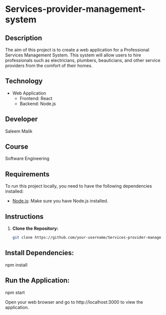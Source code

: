 # Services-provider-management-system

## Description
The aim of this project is to create a web application for a Professional Services Management System. This system will allow users to hire professionals such as electricians, plumbers, beauticians, and other service providers from the comfort of their homes.

## Technology
- Web Application
  - Frontend: React
  - Backend: Node.js

## Developer
Saleem Malik

## Course
Software Engineering

## Requirements
To run this project locally, you need to have the following dependencies installed:

- [Node.js](https://nodejs.org/): Make sure you have Node.js installed.

## Instructions

1. **Clone the Repository:**
   ```bash
   git clone https://github.com/your-username/Services-provider-management-system.git

## Install Dependencies:
npm install

## Run the Application:
npm start


Open your web browser and go to http://localhost:3000 to view the application.
